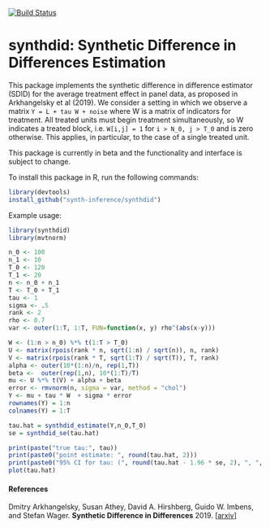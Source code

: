 [![Build Status](https://travis-ci.com/synth-inference/synthdid.svg?branch=master)](https://travis-ci.com/synth-inference/synthdid)

# synthdid: Synthetic Difference in Differences Estimation

This package implements the synthetic difference in difference estimator (SDID) for the
average treatment effect in panel data, as proposed in Arkhangelsky et al (2019).
We consider a setting in which we observe a matrix `Y = L + tau W + noise` where W
is a matrix of indicators for treatment.  All treated units must begin treatment simultaneously,
so W indicates a treated block, i.e. `W[i,j] = 1` for `i > N_0, j > T_0` and is zero otherwise.
This applies, in particular, to the case of a single treated unit.

This package is currently in beta and the functionality and interface is subject to change.

To install this package in R, run the following commands:
```R
library(devtools)
install_github("synth-inference/synthdid")
```
Example usage:

```R
library(synthdid)
library(mvtnorm)

n_0 <- 100
n_1 <- 10
T_0 <- 120
T_1 <- 20
n <- n_0 + n_1
T <- T_0 + T_1
tau <- 1
sigma <- .5
rank <- 2
rho <- 0.7
var <- outer(1:T, 1:T, FUN=function(x, y) rho^(abs(x-y)))

W <- (1:n > n_0) %*% t(1:T > T_0)
U <- matrix(rpois(rank * n, sqrt(1:n) / sqrt(n)), n, rank)
V <- matrix(rpois(rank * T, sqrt(1:T) / sqrt(T)), T, rank)
alpha <- outer(10*(1:n)/n, rep(1,T))
beta <-  outer(rep(1,n), 10*(1:T)/T)
mu <- U %*% t(V) + alpha + beta
error <- rmvnorm(n, sigma = var, method = "chol")
Y <- mu + tau * W  + sigma * error
rownames(Y) = 1:n
colnames(Y) = 1:T

tau.hat = synthdid_estimate(Y,n_0,T_0)
se = synthdid_se(tau.hat)

print(paste("true tau:", tau))
print(paste0("point estimate: ", round(tau.hat, 2)))
print(paste0("95% CI for tau: (", round(tau.hat - 1.96 * se, 2), ", ", round(tau.hat + 1.96 * se, 2), ")"))
plot(tau.hat)
```

#### References
Dmitry Arkhangelsky, Susan Athey, David A. Hirshberg, Guido W. Imbens, and Stefan Wager.
<b>Synthetic Difference in Differences</b>
2019.
[<a href="https://arxiv.org/abs/1812.09970">arxiv</a>]
